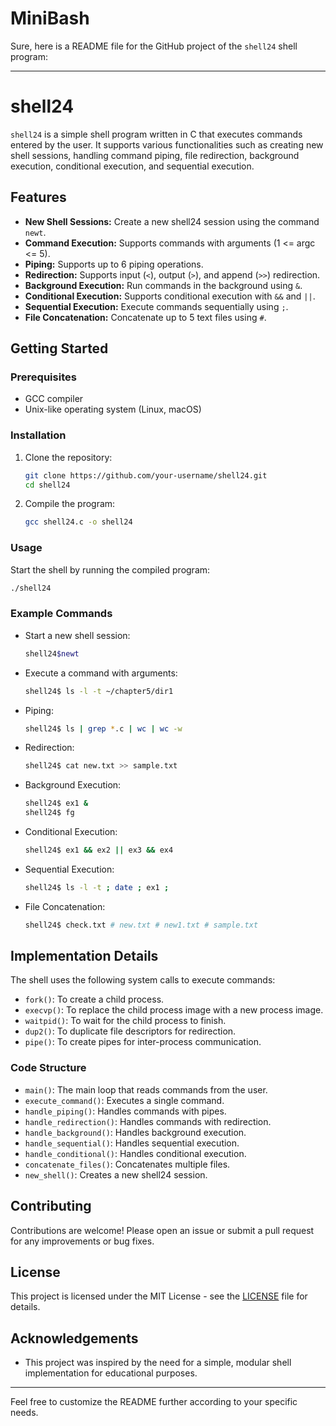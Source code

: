 # MiniBash

Sure, here is a README file for the GitHub project of the `shell24` shell program:

---

# shell24

`shell24` is a simple shell program written in C that executes commands entered by the user. It supports various functionalities such as creating new shell sessions, handling command piping, file redirection, background execution, conditional execution, and sequential execution.

## Features

- **New Shell Sessions:** Create a new shell24 session using the command `newt`.
- **Command Execution:** Supports commands with arguments (1 <= argc <= 5).
- **Piping:** Supports up to 6 piping operations.
- **Redirection:** Supports input (`<`), output (`>`), and append (`>>`) redirection.
- **Background Execution:** Run commands in the background using `&`.
- **Conditional Execution:** Supports conditional execution with `&&` and `||`.
- **Sequential Execution:** Execute commands sequentially using `;`.
- **File Concatenation:** Concatenate up to 5 text files using `#`.

## Getting Started

### Prerequisites

- GCC compiler
- Unix-like operating system (Linux, macOS)

### Installation

1. Clone the repository:

    ```sh
    git clone https://github.com/your-username/shell24.git
    cd shell24
    ```

2. Compile the program:

    ```sh
    gcc shell24.c -o shell24
    ```

### Usage

Start the shell by running the compiled program:

```sh
./shell24
```

### Example Commands

- Start a new shell session:

    ```sh
    shell24$newt
    ```

- Execute a command with arguments:

    ```sh
    shell24$ ls -l -t ~/chapter5/dir1
    ```

- Piping:

    ```sh
    shell24$ ls | grep *.c | wc | wc -w
    ```

- Redirection:

    ```sh
    shell24$ cat new.txt >> sample.txt
    ```

- Background Execution:

    ```sh
    shell24$ ex1 &
    shell24$ fg
    ```

- Conditional Execution:

    ```sh
    shell24$ ex1 && ex2 || ex3 && ex4
    ```

- Sequential Execution:

    ```sh
    shell24$ ls -l -t ; date ; ex1 ;
    ```

- File Concatenation:

    ```sh
    shell24$ check.txt # new.txt # new1.txt # sample.txt
    ```

## Implementation Details

The shell uses the following system calls to execute commands:

- `fork()`: To create a child process.
- `execvp()`: To replace the child process image with a new process image.
- `waitpid()`: To wait for the child process to finish.
- `dup2()`: To duplicate file descriptors for redirection.
- `pipe()`: To create pipes for inter-process communication.

### Code Structure

- `main()`: The main loop that reads commands from the user.
- `execute_command()`: Executes a single command.
- `handle_piping()`: Handles commands with pipes.
- `handle_redirection()`: Handles commands with redirection.
- `handle_background()`: Handles background execution.
- `handle_sequential()`: Handles sequential execution.
- `handle_conditional()`: Handles conditional execution.
- `concatenate_files()`: Concatenates multiple files.
- `new_shell()`: Creates a new shell24 session.

## Contributing

Contributions are welcome! Please open an issue or submit a pull request for any improvements or bug fixes.

## License

This project is licensed under the MIT License - see the [LICENSE](LICENSE) file for details.

## Acknowledgements

- This project was inspired by the need for a simple, modular shell implementation for educational purposes.

---

Feel free to customize the README further according to your specific needs.